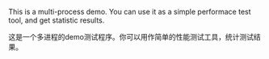 This is a multi-process demo. You can use it as a simple performace test tool, and get statistic results.

这是一个多进程的demo测试程序。你可以用作简单的性能测试工具，统计测试结果。


